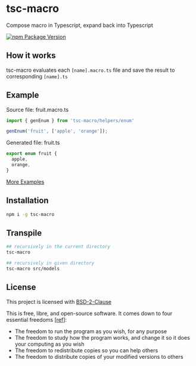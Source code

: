 # tsc-macro
Compose macro in Typescript, expand back into Typescript

[![npm Package Version](https://img.shields.io/npm/v/tsc-macro.svg?maxAge=2592000)](https://www.npmjs.com/package/tsc-macro)

## How it works

tsc-macro evaluates each `[name].macro.ts` file and save the result to corresponding `[name].ts`

## Example
Source file: fruit.macro.ts
```typescript
import { genEnum } from 'tsc-macro/helpers/enum'

genEnum('fruit', ['apple', 'orange']);
```
Generated file: fruit.ts
```typescript
export enum fruit {
  apple,
  orange,
}
```

[More Examples](./examples)

## Installation
```bash
npm i -g tsc-macro
```

## Transpile
```bash
## recursively in the current directory
tsc-macro

## recursively in given directory
tsc-macro src/models
```

## License

This project is licensed with [BSD-2-Clause](./LICENSE)

This is free, libre, and open-source software. It comes down to four essential freedoms [[ref]](https://seirdy.one/2021/01/27/whatsapp-and-the-domestication-of-users.html#fnref:2):

- The freedom to run the program as you wish, for any purpose
- The freedom to study how the program works, and change it so it does your computing as you wish
- The freedom to redistribute copies so you can help others
- The freedom to distribute copies of your modified versions to others
